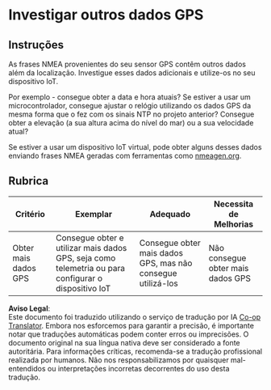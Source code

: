 <!--
CO_OP_TRANSLATOR_METADATA:
{
  "original_hash": "bded364fc06ce37d7a76aed3be1ba73a",
  "translation_date": "2025-08-25T23:01:06+00:00",
  "source_file": "3-transport/lessons/1-location-tracking/assignment.md",
  "language_code": "pt"
}
-->
# Investigar outros dados GPS

## Instruções

As frases NMEA provenientes do seu sensor GPS contêm outros dados além da localização. Investigue esses dados adicionais e utilize-os no seu dispositivo IoT.

Por exemplo - consegue obter a data e hora atuais? Se estiver a usar um microcontrolador, consegue ajustar o relógio utilizando os dados GPS da mesma forma que o fez com os sinais NTP no projeto anterior? Consegue obter a elevação (a sua altura acima do nível do mar) ou a sua velocidade atual?

Se estiver a usar um dispositivo IoT virtual, pode obter alguns desses dados enviando frases NMEA geradas com ferramentas como [nmeagen.org](https://www.nmeagen.org).

## Rubrica

| Critério | Exemplar | Adequado | Necessita de Melhorias |
| -------- | --------- | -------- | ---------------------- |
| Obter mais dados GPS | Consegue obter e utilizar mais dados GPS, seja como telemetria ou para configurar o dispositivo IoT | Consegue obter mais dados GPS, mas não consegue utilizá-los | Não consegue obter mais dados GPS |

**Aviso Legal**:  
Este documento foi traduzido utilizando o serviço de tradução por IA [Co-op Translator](https://github.com/Azure/co-op-translator). Embora nos esforcemos para garantir a precisão, é importante notar que traduções automáticas podem conter erros ou imprecisões. O documento original na sua língua nativa deve ser considerado a fonte autoritária. Para informações críticas, recomenda-se a tradução profissional realizada por humanos. Não nos responsabilizamos por quaisquer mal-entendidos ou interpretações incorretas decorrentes do uso desta tradução.